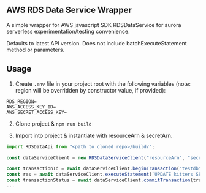 ## AWS RDS Data Service Wrapper

A simple wrapper for AWS javascript SDK RDSDataService for aurora serverless experimentation/testing convenience.

Defaults to latest API version. Does not include batchExecuteStatement method or parameters.

## Usage

1. Create `.env` file in your project root with the following variables (note: region will be overridden by constructor value, if provided):

```
RDS_REGION=
AWS_ACCESS_KEY_ID=
AWS_SECRET_ACCESS_KEY=
```

2. Clone project & `npm run build`

3. Import into project & instantiate with resourceArn & secretArn.

```ts
import RDSDataApi from "<path to cloned repo>/build/";

const dataServiceClient = new RDSDataServiceClient("resourceArn", "secretArn");

const transactionId = await dataServiceClient.beginTransaction("testdb");
const res = await dataServiceClient.executeStatement(`UPDATE kitters SET vibes = 'luxury' WHERE type = 'Siamese'`, { transactionId, database: "testdb" });
const transactionStatus = await dataServiceClient.commitTransaction(transactionId);
...
```